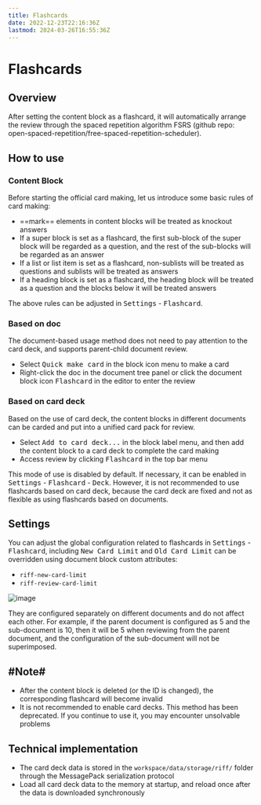 ```yaml
---
title: Flashcards
date: 2022-12-23T22:16:36Z
lastmod: 2024-03-26T16:55:36Z
---
```


# Flashcards

## Overview

After setting the content block as a flashcard, it will automatically arrange the review through the spaced repetition algorithm FSRS (github repo: open-spaced-repetition/free-spaced-repetition-scheduler).

## How to use

### Content Block

Before starting the official card making, let us introduce some basic rules of card making:

* ==mark== elements in content blocks will be treated as knockout answers
* If a super block is set as a flashcard, the first sub-block of the super block will be regarded as a question, and the rest of the sub-blocks will be regarded as an answer
* If a list or list item is set as a flashcard, non-sublists will be treated as questions and sublists will be treated as answers
* If a heading block is set as a flashcard, the heading block will be treated as a question and the blocks below it will be treated answers

The above rules can be adjusted in <kbd>Settings</kbd>​ - <kbd>Flashcard</kbd>​.

### Based on doc

The document-based usage method does not need to pay attention to the card deck, and supports parent-child document review.

* Select <kbd>Quick make card</kbd>​ in the block icon menu to make a card
* Right-click the doc in the document tree panel or click the document block icon <kbd>Flashcard</kbd>​ in the editor to enter the review

### Based on card deck

Based on the use of card deck, the content blocks in different documents can be carded and put into a unified card pack for review.

* Select <kbd>Add to card deck...</kbd>​​ in the block label menu, and then add the content block to a card deck to complete the card making
* Access review by clicking <kbd>Flashcard</kbd>​​ in the top bar menu

This mode of use is disabled by default. If necessary, it can be enabled in <kbd>Settings</kbd>​ - <kbd>Flashcard</kbd>​ - <kbd>Deck</kbd>​. However, it is not recommended to use flashcards based on card deck, because the card deck are fixed and not as flexible as using flashcards based on documents.

## Settings

You can adjust the global configuration related to flashcards in <kbd>Settings</kbd>​ - <kbd>Flashcard</kbd>​, including <kbd>New Card Limit</kbd>​ and <kbd>Old Card Limit</kbd>​ can be overridden using document block custom attributes:

* ​`riff-new-card-limit`​​
* ​`riff-review-card-limit`​​

![image](assets/image-20240128113001-pee8l86.png)

They are configured separately on different documents and do not affect each other. For example, if the parent document is configured as 5 and the sub-document is 10, then it will be 5 when reviewing from the parent document, and the configuration of the sub-document will not be superimposed.

## ​#Note#​

* After the content block is deleted (or the ID is changed), the corresponding flashcard will become invalid
* It is not recommended to enable card decks. This method has been deprecated. If you continue to use it, you may encounter unsolvable problems

## Technical implementation

* The card deck data is stored in the `workspace/data/storage/riff/`​ folder through the MessagePack serialization protocol
* Load all card deck data to the memory at startup, and reload once after the data is downloaded synchronously
